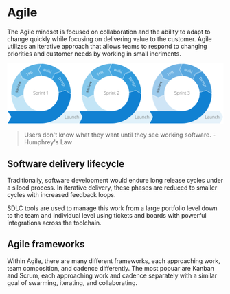 
# Agile
The Agile mindset is focused on collaboration and the ability to adapt to change quickly while focusing on delivering value to the customer. Agile utilizes an iterative approach that allows teams to respond to changing priorities and customer needs by working in small incriments.

![](img3/devops-iterative.svg)

>Users don't know what they want until they see working software. - Humphrey's Law

## Software delivery lifecycle
Traditionally, software development would endure long release cycles under a siloed process. In iterative delivery, these phases are reduced to smaller cycles with increased feedback loops.

SDLC tools are used to manage this work from a large portfolio level down to the team and individual level using tickets and boards with powerful integrations across the toolchain.

## Agile frameworks
Within Agile, there are many different frameworks, each approaching work, team composition, and cadence differently. The most popuar are Kanban and Scrum, each approaching work and cadence separately with a similar goal of swarming, iterating, and collaborating.
